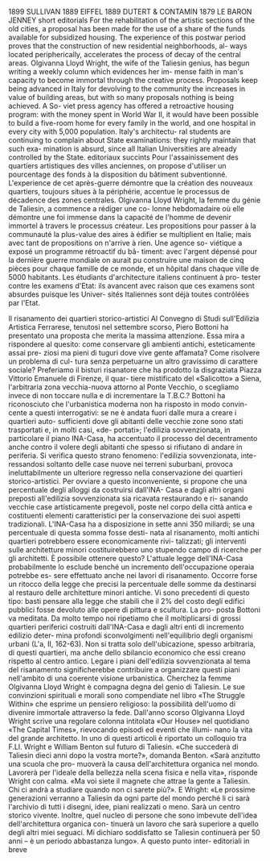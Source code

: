 1899 SULLIVAN
1889 EIFFEL
1889 DUTERT & CONTAMIN
1879 LE BARON JENNEY
short editorials
For the rehabilitation of the artistic sections of the
old cities, a proposal has been made for the use of a
share of the funds available for subsidized housing.
The experience of this postwar period proves that the
construction of new residential neighborhoods, al-
ways located peripherically, accelerates the process
of decay of the central areas. Olgivanna Lloyd
Wright, the wife of the Taliesin genius, has begun
writing a weekly column which evidences her im-
mense faith in man's capacity to become immortal
through the creative process. Proposals keep being
advanced in Italy for devolving to the community
the increases in value of building areas, but with
so many proposals nothing is being achieved. A So-
viet press agency has offered a retroactive housing
program: with the money spent in World War II,
it would have been possible to build a five-room home
for every family in the world, and one hospital in
every city with 5,000 population. Italy's architectu-
ral students are continuing to complain about State
examinations: they rightly maintain that such exa-
mination is absurd, since all Italian Universities are
already controlled by the State.
editoriaux succints
Pour l'assainissement des quartiers artistiques des
villes anciennes, on propose d'utiliser un pourcentage
des fonds à la disposition du bâtiment subventionné.
L'experience de cet après-guerre démontre que la
création des nouveaux quartiers, toujours situes à la
périphérie, accentue le processus de décadence des
zones centrales. Olgivanna Lloyd Wright, la femme
du génie de Taliesin, a commence a rédiger une co-
lonne hebdomadaire où elle démontre une foi immense
dans la capacité de l'homme de devenir immortel à
travers le processus créateur. Les propositions pour
passer à la communauté la plus-value des aires
à édifier se multiplient en Italie; mais avec tant
de propositions on n'arrive à rien. Une agence so-
viétique a exposé un programme rétroactif du bâ-
timent: avec l'argent dépensé pour la dernière guerre
mondiale on aurait pu construire une maison de
cinq pièces pour chaque famille de ce monde, et un
hôpital dans chaque ville de 5000 habitants. Les
étudiants d'architecture italiens continuent à pro-
tester contre les examens d'Etat: ils avancent avec raison
que ces examens sont absurdes puisque les Univer-
sités Italiennes sont déjà toutes contrôlées par l'Etat. 

Il risanamento dei quartieri storico-artistici
Al Convegno di Studi sull'Edilizia Artistica Ferrarese, tenutosi nel settembre scorso,
Piero Bottoni ha presentato una proposta che merita la massima attenzione. Essa mira
a rispondere al quesito: come conservare gli ambienti antichi, esteticamente assai pre-
ziosi ma pieni di tuguri dove vive gente affamata? Come risolvere un problema di cul-
tura senza perpetuarne un altro gravissimo di carattere sociale? Preferiamo il bisturi
risanatore che ha prodotto la disgraziata Piazza Vittorio Emanuele di Firenze, il quar-
tiere mistificato del «Salicotto» a Siena, l'arbitraria zona vecchia-nuova attorno al
Ponte Vecchio, o scegliamo invece di non toccare nulla e di incrementare la T.B.C.?
Bottoni ha riconosciuto che l'urbanistica moderna non ha risposto in modo convin-
cente a questi interrogativi: se ne è andata fuori dalle mura a creare i quartieri auto-
sufficienti dove gli abitanti delle vecchie zone sono stati trasportati e, in molti casi, «de-
portati»; l'edilizia sovvenzionata, in particolare il piano INA-Casa, ha accentuato il
processo del decentramento anche contro il volere degli abitanti che spesso si rifiutano
di andare in periferia. Si verifica questo strano fenomeno: l'edilizia sovvenzionata, inte-
ressandosi soltanto delle case nuove nei terreni suburbani, provoca ineluttabilmente
un ulteriore regresso nella conservazione dei quartieri storico-artistici. Per ovviare a
questo inconveniente, si propone che una percentuale degli alloggi da costruirsi dall'INA-
Casa e dagli altri organi preposti all'edilizia sovvenzionata sia ricavata restaurando e ri-
sanando vecchie case artisticamente pregevoli, poste nel corpo della città antica e costituenti
elementi caratteristici per la conservazione dei suoi aspetti tradizionali. L'INA-Casa ha a
disposizione in sette anni 350 miliardi; se una percentuale di questa somma fosse desti-
nata al risanamento, molti antichi quartieri potrebbero essere economicamente rivi-
talizzati; gli interventi sulle architetture minori costituirebbero uno stupendo campo
di ricerche per gli architetti. È possibile ottenere questo? L'attuale legge dell'INA-Casa
probabilmente lo esclude benché un incremento dell'occupazione operaia potrebbe es-
sere effettuato anche nei lavori di risanamento. Occorre forse un ritocco della legge
che precisi la percentuale delle somme da destinarsi al restauro delle architetture minori
antiche. Vi sono precedenti di questo tipo: basti pensare alla legge che stabili che il
2% del costo degli edifici pubblici fosse devoluto alle opere di pittura e scultura. La pro-
posta Bottoni va meditata. Da molto tempo noi ripetiamo che il moltiplicarsi di grossi
quartieri periferici costruiti dall'INA-Casa e dagli altri enti di incremento edilizio deter-
mina profondi sconvolgimenti nell'equilibrio degli organismi urbani (L'a, II, 162-63).
Non si tratta solo dell'ubicazione, spesso arbitraria, di questi quartieri, ma anche dello
sbilancio economico che essi creano rispetto al centro antico. Legare i piani dell'edilizia
sovvenzionata al tema del risanamento significherebbe contribuire a organizzare questi
piani nell'ambito di una coerente visione urbanistica.
Cherchez la femme
Olgivanna Lloyd Wright è compagna degna del genio di Taliesin. Le sue convinzioni
spirituali e morali sono compendiate nel libro «The Struggle Within» che esprime un
pensiero religioso: la possibilità dell'uomo di divenire immortale attraverso la fede.
Dall'anno scorso Olgivanna Lloyd Wright scrive una regolare colonna intitolata «Our
House» nel quotidiano «The Capital Times», rievocando episodi ed eventi che illumi-
nano la vita del grande architetto. In uno di questi articoli è riportato un colloquio
tra F.Ll. Wright e William Benton sul futuro di Taliesin. «Che succederà di Taliesin
dieci anni dopo la vostra morte?», domanda Benton. «Sarà anzitutto una scuola che pro-
muoverà la causa dell'architettura organica nel mondo. Lavorerà per l'ideale della bellezza
nella scena fisica e nella vita», risponde Wright con calma. «Ma voi siete il magnete che
attrae la gente a Taliesin. Chi ci andrà a studiare quando non ci sarete più?». E Wright:
«Le prossime generazioni verranno a Taliesin da ogni parte del mondo perché li ci sarà
l'archivio di tutti i disegni, idee, piani realizzati o meno. Sarà un centro storico vivente.
Inoltre, quel nucleo di persone che sono imbevute dell'idea dell'architettura organica con-
tinuerà un lavoro che sarà superiore a quello degli altri miei seguaci. Mi dichiaro soddisfatto
se Taliesin continuerà per 50 anni – è un periodo abbastanza lungo». A questo punto inter-
editoriali in breve